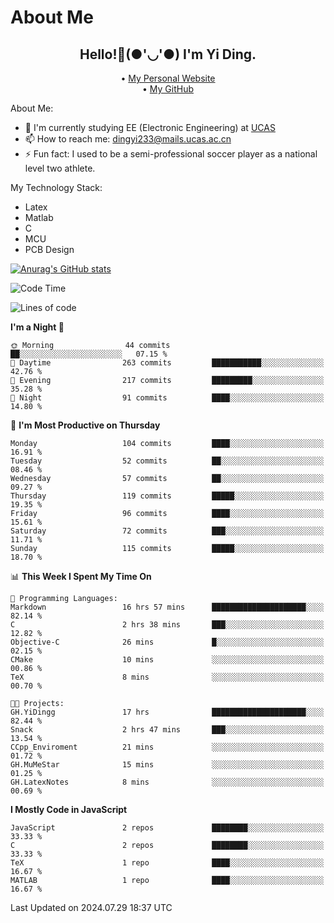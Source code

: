 # About Me

<h2 style="text-align:center;"> Hello!👋(●'◡'●) I'm Yi Ding.</h2>

<div style="text-align:center;">
  • <a href="https://yidingg.github.io/YiDingg">My Personal Website</a><br>
  • <a href="https://github.com/YiDingg">My GitHub</a>
</div>

About Me:
- 🔭 I'm currently studying EE (Electronic Engineering) at [UCAS](https://www.ucas.ac.cn/)
- 📫 How to reach me: dingyi233@mails.ucas.ac.cn
- ⚡ Fun fact: I used to be a semi-professional soccer player as a national level two athlete.

My Technology Stack:
- Latex
- Matlab
- C
- MCU
- PCB Design

[![Anurag's GitHub stats](https://github-readme-stats.vercel.app/api?username=YiDingg)](https://github.com/anuraghazra/github-readme-stats)

<!--START_SECTION:waka-->
![Code Time](http://img.shields.io/badge/Code%20Time-228%20hrs%2054%20mins-blue)

![Lines of code](https://img.shields.io/badge/From%20Hello%20World%20I%27ve%20Written-496.1%20thousand%20lines%20of%20code-blue)

**I'm a Night 🦉** 

```text
🌞 Morning                44 commits          ██░░░░░░░░░░░░░░░░░░░░░░░   07.15 % 
🌆 Daytime                263 commits         ███████████░░░░░░░░░░░░░░   42.76 % 
🌃 Evening                217 commits         █████████░░░░░░░░░░░░░░░░   35.28 % 
🌙 Night                  91 commits          ████░░░░░░░░░░░░░░░░░░░░░   14.80 % 
```
📅 **I'm Most Productive on Thursday** 

```text
Monday                   104 commits         ████░░░░░░░░░░░░░░░░░░░░░   16.91 % 
Tuesday                  52 commits          ██░░░░░░░░░░░░░░░░░░░░░░░   08.46 % 
Wednesday                57 commits          ██░░░░░░░░░░░░░░░░░░░░░░░   09.27 % 
Thursday                 119 commits         █████░░░░░░░░░░░░░░░░░░░░   19.35 % 
Friday                   96 commits          ████░░░░░░░░░░░░░░░░░░░░░   15.61 % 
Saturday                 72 commits          ███░░░░░░░░░░░░░░░░░░░░░░   11.71 % 
Sunday                   115 commits         █████░░░░░░░░░░░░░░░░░░░░   18.70 % 
```


📊 **This Week I Spent My Time On** 

```text
💬 Programming Languages: 
Markdown                 16 hrs 57 mins      █████████████████████░░░░   82.14 % 
C                        2 hrs 38 mins       ███░░░░░░░░░░░░░░░░░░░░░░   12.82 % 
Objective-C              26 mins             █░░░░░░░░░░░░░░░░░░░░░░░░   02.15 % 
CMake                    10 mins             ░░░░░░░░░░░░░░░░░░░░░░░░░   00.86 % 
TeX                      8 mins              ░░░░░░░░░░░░░░░░░░░░░░░░░   00.70 % 

🐱‍💻 Projects: 
GH.YiDingg               17 hrs              █████████████████████░░░░   82.44 % 
Snack                    2 hrs 47 mins       ███░░░░░░░░░░░░░░░░░░░░░░   13.54 % 
CCpp_Enviroment          21 mins             ░░░░░░░░░░░░░░░░░░░░░░░░░   01.72 % 
GH.MuMeStar              15 mins             ░░░░░░░░░░░░░░░░░░░░░░░░░   01.25 % 
GH.LatexNotes            8 mins              ░░░░░░░░░░░░░░░░░░░░░░░░░   00.69 % 
```

**I Mostly Code in JavaScript** 

```text
JavaScript               2 repos             ████████░░░░░░░░░░░░░░░░░   33.33 % 
C                        2 repos             ████████░░░░░░░░░░░░░░░░░   33.33 % 
TeX                      1 repo              ████░░░░░░░░░░░░░░░░░░░░░   16.67 % 
MATLAB                   1 repo              ████░░░░░░░░░░░░░░░░░░░░░   16.67 % 
```




 Last Updated on 2024.07.29 18:37 UTC
<!--END_SECTION:waka-->
